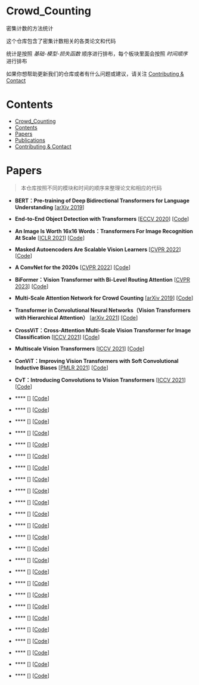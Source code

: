 # Crowd_Counting
密集计数的方法统计

这个仓库包含了密集计数相关的各类论文和代码

统计是按照 *基础-模型-损失函数* 顺序进行排布，每个板块里面会按照 *时间顺序* 进行排布

如果你想帮助更新我们的仓库或者有什么问题或建议，请关注 [Contributing & Contact](#contributing--contact)

# Contents
- [Crowd_Counting](#crowd_counting)
- [Contents](#contents)
- [Papers](#papers)
- [Publications](#publications)
- [Contributing \& Contact](#contributing--contact)

# Papers
> 本仓库按照不同的模块和时间的顺序来整理论文和相应的代码

- **BERT：Pre-training of Deep Bidirectional Transformers for Language Understanding** [[arXiv 2019](https://arxiv.org/pdf/1810.04805.pdf)]
- **End-to-End Object Detection with Transformers** [[ECCV 2020](https://link.springer.com/chapter/10.1007/978-3-030-58452-8_13)] [[Code](https://github.com/facebookresearch/detr)]
- **An Image Is Worth 16x16 Words：Transformers For Image Recognition At Scale** [[ICLR 2021](https://arxiv.org/abs/2010.11929)] [[Code](https://github.com/lucidrains/vit-pytorch)]
- **Masked Autoencoders Are Scalable Vision Learners** [[CVPR 2022](https://arxiv.org/abs/2111.06377)] [[Code]()]
- **A ConvNet for the 2020s** [[CVPR 2022](https://arxiv.org/abs/2201.03545)] [[Code]()]
- **BiFormer：Vision Transformer with Bi-Level Routing Attention** [[CVPR 2023](https://arxiv.org/abs/2303.08810)] [[Code]()]

- **Multi-Scale Attention Network for Crowd Counting** [[arXiv 2019](https://arxiv.org/abs/1901.06026)] [[Code]()]
- **Transformer in Convolutional Neural Networks（Vision Transformers with Hierarchical Attention）** [[arXiv 2021](https://homes.esat.kuleuven.be/~konijn/publications/2021/Liu2.pdf)] [[Code](https://github.com/yun-liu/TransCNN)]
- **CrossViT：Cross-Attention Multi-Scale Vision Transformer for Image Classification** [[ICCV 2021](https://arxiv.org/abs/2103.14899)] [[Code](https://github.com/IBM/CrossViT)]
- **Multiscale Vision Transformers** [[ICCV 2021](https://arxiv.org/abs/2104.11227)] [[Code](https://github.com/facebookresearch/SlowFast)]
- **ConViT：Improving Vision Transformers with Soft Convolutional Inductive Biases** [[PMLR 2021](http://proceedings.mlr.press/v139/d-ascoli21a/d-ascoli21a.pdf)] [[Code](https://github.com/facebookresearch/convit)]
- **CvT：Introducing Convolutions to Vision Transformers** [[ICCV 2021](https://arxiv.org/abs/2103.15808)] [[Code](https://github.com/leoxiaobin/CvT)]

- **** [[]()] [[Code]()]
- **** [[]()] [[Code]()]
- **** [[]()] [[Code]()]
- **** [[]()] [[Code]()]
- **** [[]()] [[Code]()]
- **** [[]()] [[Code]()]
- **** [[]()] [[Code]()]
- **** [[]()] [[Code]()]
- **** [[]()] [[Code]()]
- **** [[]()] [[Code]()]
- **** [[]()] [[Code]()]
- **** [[]()] [[Code]()]
- **** [[]()] [[Code]()]
- **** [[]()] [[Code]()]
- **** [[]()] [[Code]()]
- **** [[]()] [[Code]()]
- **** [[]()] [[Code]()]
- **** [[]()] [[Code]()]
- **** [[]()] [[Code]()]
- **** [[]()] [[Code]()]
- **** [[]()] [[Code]()]
- **** [[]()] [[Code]()]
- **** [[]()] [[Code]()]
- **** [[]()] [[Code]()]
- **** [[]()] [[Code]()]
